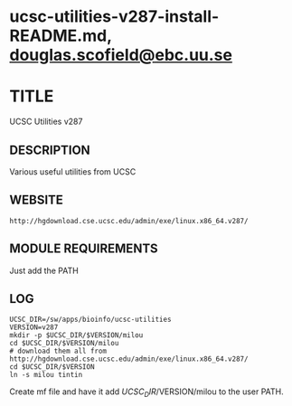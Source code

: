 # ucsc-utilities-v287-install-README.md, douglas.scofield@ebc.uu.se

TITLE
=====

UCSC Utilities v287

DESCRIPTION
-----------

Various useful utilities from UCSC

WEBSITE
-------

    http://hgdownload.cse.ucsc.edu/admin/exe/linux.x86_64.v287/

MODULE REQUIREMENTS
-------------------

Just add the PATH

LOG
---

    UCSC_DIR=/sw/apps/bioinfo/ucsc-utilities
    VERSION=v287
    mkdir -p $UCSC_DIR/$VERSION/milou
    cd $UCSC_DIR/$VERSION/milou
    # download them all from http://hgdownload.cse.ucsc.edu/admin/exe/linux.x86_64.v287/
    cd $UCSC_DIR/$VERSION
    ln -s milou tintin

Create mf file and have it add $UCSC_DIR/$VERSION/milou to the user PATH.


